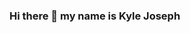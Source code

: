 ### Hi there 👋 my name is Kyle Joseph

<!--
**kylejosephswe/kylejosephswe** is a ✨ _special_ ✨ repository because its `README.md` (this file) appears on your GitHub profile.

- 😎 Ex-Frontend Engineer at the startup SunnySide 
- 🤠 Ex-Software Engineer Intern at Siemens EDA
- 🌴 Fun fact: I'm was raised on a tiny island in the Caribbean before moving to the US
- 📫 How to reach me: kylejosephswe@gmail.com | https://www.linkedin.com/in/kylejosephswe/
